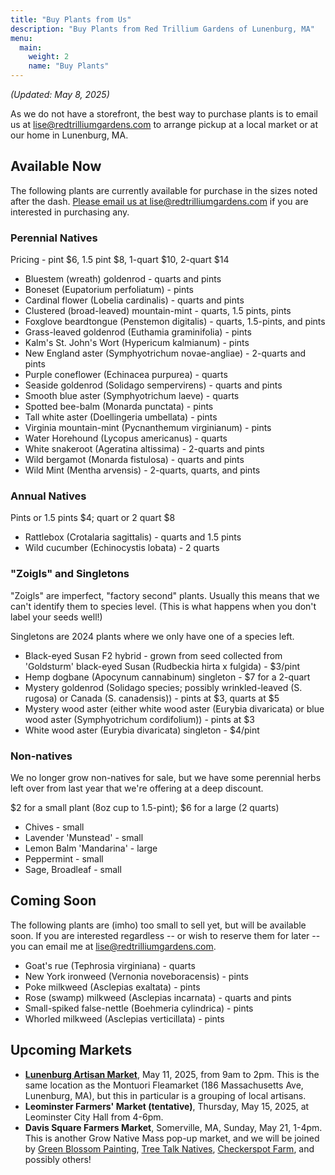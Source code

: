 ```yaml
---
title: "Buy Plants from Us"
description: "Buy Plants from Red Trillium Gardens of Lunenburg, MA"
menu:
  main:
    weight: 2
    name: "Buy Plants"
---
```


_(Updated: May 8, 2025)_

As we do not have a storefront, the best way to purchase plants is to email us at [lise@redtrilliumgardens.com](mailto:lise@redtrilliumgardens.com) to arrange pickup at a local market or at our home in Lunenburg, MA. 

## Available Now

The following plants are currently available for purchase in the sizes noted after the dash. [Please email us at lise@redtrilliumgardens.com](mailto:lise@redtrilliumgardens.com) if you are interested in purchasing any.

### Perennial Natives

Pricing - pint $6, 1.5 pint $8, 1-quart $10, 2-quart $14

- Bluestem (wreath) goldenrod - quarts and pints 
- Boneset (Eupatorium perfoliatum) - pints
- Cardinal flower (Lobelia cardinalis) - quarts and pints
- Clustered (broad-leaved) mountain-mint - quarts, 1.5 pints, pints
- Foxglove beardtongue (Penstemon digitalis) - quarts, 1.5-pints, and pints
- Grass-leaved goldenrod (Euthamia graminifolia) - pints
- Kalm's St. John's Wort (Hypericum kalmianum) - pints
- New England aster (Symphyotrichum novae-angliae) - 2-quarts and pints
- Purple coneflower (Echinacea purpurea) - quarts
- Seaside goldenrod (Solidago sempervirens) - quarts and pints
- Smooth blue aster (Symphyotrichum laeve) - quarts
- Spotted bee-balm (Monarda punctata) - pints
- Tall white aster (Doellingeria umbellata) - pints
- Virginia mountain-mint (Pycnanthemum virginianum) - pints
- Water Horehound (Lycopus americanus) - quarts
- White snakeroot (Ageratina altissima) - 2-quarts and pints
- Wild bergamot (Monarda fistulosa) - quarts and pints
- Wild Mint (Mentha arvensis) - 2-quarts, quarts, and pints

### Annual Natives

Pints or 1.5 pints $4; quart or 2 quart $8

- Rattlebox (Crotalaria sagittalis) - quarts and 1.5 pints
- Wild cucumber (Echinocystis lobata) - 2 quarts

### "Zoigls" and Singletons

"Zoigls" are imperfect, "factory second" plants. Usually this means that we can't identify them to species level. (This is what happens when you don't label your seeds well!)

Singletons are 2024 plants where we only have one of a species left.

- Black-eyed Susan F2 hybrid - grown from seed collected from 'Goldsturm' black-eyed Susan (Rudbeckia hirta x fulgida) - $3/pint
- Hemp dogbane (Apocynum cannabinum) singleton - $7 for a 2-quart
- Mystery goldenrod (Solidago species; possibly wrinkled-leaved (S. rugosa) or Canada (S. canadensis)) - pints at $3, quarts at $5
- Mystery wood aster (either white wood aster (Eurybia divaricata) or blue wood aster (Symphyotrichum cordifolium)) - pints at $3
- White wood aster (Eurybia divaricata) singleton - $4/pint

### Non-natives

We no longer grow non-natives for sale, but we have some perennial herbs left over from last year that we're offering at a deep discount.

$2 for a small plant (8oz cup to 1.5-pint); $6 for a large (2 quarts)

- Chives - small
- Lavender 'Munstead' - small
- Lemon Balm 'Mandarina' - large
- Peppermint - small
- Sage, Broadleaf - small

## Coming Soon 

The following plants are (imho) too small to sell yet, but will be available soon. If you are interested regardless -- or wish to reserve them for later -- you can email me at lise@redtrilliumgardens.com.

- Goat's rue (Tephrosia virginiana) - quarts
- New York ironweed (Vernonia noveboracensis) - pints
- Poke milkweed (Asclepias exaltata) - pints
- Rose (swamp) milkweed (Asclepias incarnata) - quarts and pints
- Small-spiked false-nettle (Boehmeria cylindrica) - pints
- Whorled milkweed (Asclepias verticillata) - pints

## Upcoming Markets

- **[Lunenburg Artisan Market](https://www.facebook.com/profile.php?id=61558079260325)**, May 11, 2025, from 9am to 2pm. This is the same location as the Montuori Fleamarket (186 Massachusetts Ave, Lunenburg, MA), but this in particular is a grouping of local artisans. 
- **Leominster Farmers' Market (tentative)**, Thursday, May 15, 2025, at Leominster City Hall from 4-6pm. 
- **Davis Square Farmers Market**, Somerville, MA, Sunday, May 21, 1-4pm. This is another Grow Native Mass pop-up market, and we will be joined by [Green Blossom Painting](https://www.facebook.com/GreenBlossomPainting/), [Tree Talk Natives](https://www.treetalknatives.com/), [Checkerspot Farm](https://www.checkerspotfarm.com/), and possibly others!